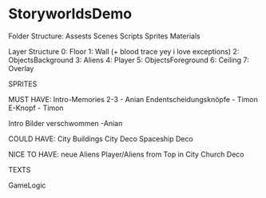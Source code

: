 # StoryworldsDemo


Folder Structure:
Assests
	Scenes
	Scripts
	Sprites
	Materials


Layer Structure
0: Floor
1: Wall (+ blood trace yey i love exceptions)
2: ObjectsBackground
3: Aliens
4: Player
5: ObjectsForeground
6: Ceiling
7: Overlay


SPRITES


MUST HAVE:
Intro-Memories 2-3 - Anian
Endentscheidungsknöpfe - Timon
E-Knopf - Timon

Intro Bilder verschwommen -Anian

COULD HAVE:
City Buildings
City Deco
Spaceship Deco


NICE TO HAVE:
neue Aliens
Player/Aliens from Top in City
Church Deco



TEXTS




GameLogic

